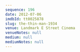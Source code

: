 ```yaml
---
sequence: 196
date: 2012-07-06
imdbId: tt0025878
slug: the-thin-man-1934
venue: Landmark E Street Cinema
venueNotes: null
medium: null
mediumNotes: null
---
```

